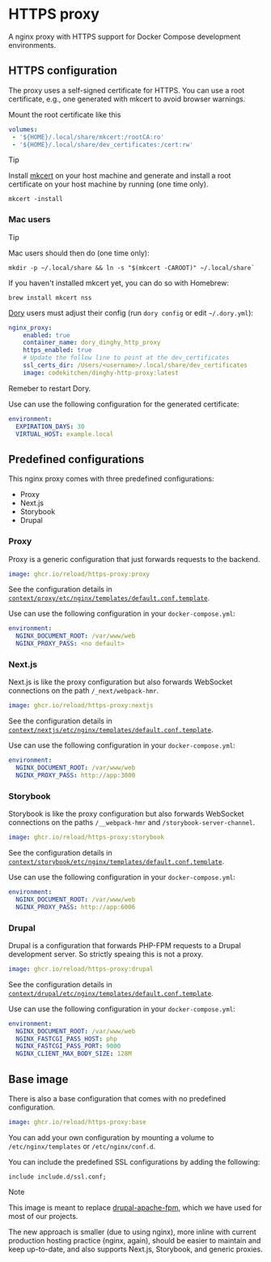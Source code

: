 # HTTPS proxy

A nginx proxy with HTTPS support for Docker Compose development
environments.

## HTTPS configuration

The proxy uses a self-signed certificate for HTTPS. You can use a root
certificate, e.g., one generated with mkcert to avoid browser
warnings.

Mount the root certificate like this

```yaml
volumes:
 - '${HOME}/.local/share/mkcert:/rootCA:ro'
 - '${HOME}/.local/share/dev_certificates:/cert:rw'
```

> [!TIP]
>
> Install [mkcert](https://mkcert.dev) on your host machine and
> generate and install a root certificate on your host machine by
> running (one time only).
>
> ```console
> mkcert -install
> ```

### Mac users

> [!TIP]
>
> Mac users should then do (one time only):
>
> ```console
> mkdir -p ~/.local/share && ln -s "$(mkcert -CAROOT)" ~/.local/share`
> ```
>
> If you haven't installed mkcert yet, you can do so with Homebrew:
>
> ```console
> brew install mkcert nss
> ```
>
> [Dory](https://github.com/FreedomBen/dory) users must adjust their
> config (run `dory config` or edit `~/.dory.yml`):
>
> ```yaml
> nginx_proxy:
>     enabled: true
>     container_name: dory_dinghy_http_proxy
>     https_enabled: true
>     # Update the follow line to point at the dev_certificates
>     ssl_certs_dir: /Users/<username>/.local/share/dev_certificates
>     image: codekitchen/dinghy-http-proxy:latest
> ```
>
> Remeber to restart Dory.

Use can use the following configuration for the generated certificate:

```yaml
environment:
  EXPIRATION_DAYS: 30
  VIRTUAL_HOST: example.local
```

## Predefined configurations

This nginx proxy comes with three predefined configurations:

- Proxy
- Next.js
- Storybook
- Drupal

### Proxy

Proxy is a generic configuration that just forwards requests to the
backend.

```yaml
image: ghcr.io/reload/https-proxy:proxy
```

See the configuration details in
[`context/proxy/etc/nginx/templates/default.conf.template`](context/proxy/etc/nginx/templates/default.conf.template).

Use can use the following configuration in your `docker-compose.yml`:

```yaml
environment:
  NGINX_DOCUMENT_ROOT: /var/www/web
  NGINX_PROXY_PASS: <no default>
```

### Next.js

Next.js is like the proxy configuration but also forwards WebSocket
connections on the path `/_next/webpack-hmr`.

```yaml
image: ghcr.io/reload/https-proxy:nextjs
```

See the configuration details in
[`context/nextjs/etc/nginx/templates/default.conf.template`](context/nextjs/etc/nginx/templates/default.conf.template).

Use can use the following configuration in your `docker-compose.yml`:

```yaml
environment:
  NGINX_DOCUMENT_ROOT: /var/www/web
  NGINX_PROXY_PASS: http://app:3000
```

### Storybook

Storybook is like the proxy configuration but also forwards WebSocket
connections on the paths `/__webpack-hmr` and
`/storybook-server-channel`.

```yaml
image: ghcr.io/reload/https-proxy:storybook
```

See the configuration details in
[`context/storybook/etc/nginx/templates/default.conf.template`](context/storybook/etc/nginx/templates/default.conf.template).

Use can use the following configuration in your `docker-compose.yml`:

```yaml
environment:
  NGINX_DOCUMENT_ROOT: /var/www/web
  NGINX_PROXY_PASS: http://app:6006
```

### Drupal

Drupal is a configuration that forwards PHP-FPM requests to a Drupal
development server. So strictly speaing this is not a proxy.

```yaml
image: ghcr.io/reload/https-proxy:drupal
```

See the configuration details in
[`context/drupal/etc/nginx/templates/default.conf.template`](context/drupal/etc/nginx/templates/default.conf.template).

Use can use the following configuration in your `docker-compose.yml`:

```yaml
environment:
  NGINX_DOCUMENT_ROOT: /var/www/web
  NGINX_FASTCGI_PASS_HOST: php
  NGINX_FASTCGI_PASS_PORT: 9000
  NGINX_CLIENT_MAX_BODY_SIZE: 128M
```

## Base image

There is also a base configuration that comes with no predefined
configuration.

```yaml
image: ghcr.io/reload/https-proxy:base
```

You can add your own configuration by mounting a volume to
`/etc/nginx/templates` or `/etc/nginx/conf.d`.

You can include the predefined SSL configurations by adding the
following:

```nginx
include include.d/ssl.conf;
```

> [!NOTE]
>
> This image is meant to replace
> [drupal-apache-fpm](https://github.com/reload/drupal-apache-fpm),
> which we have used for most of our projects.
>
> The new approach is smaller (due to using nginx), more inline with
> current production hosting practice (nginx, again), should be easier
> to maintain and keep up-to-date, and also supports Next.js,
> Storybook, and generic proxies.
